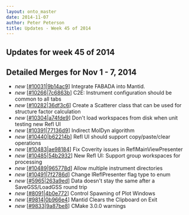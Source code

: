 ```yaml
---
layout: onto_master
date: 2014-11-07
author: Peter Peterson
title: Updates - Week 45 of 2014
---
```

Updates for week 45 of 2014
---------------------------

Detailed Merges for Nov 1 - 7, 2014
-----------------------------------
* *new* \[[#10031](http://trac.mantidproject.org/mantid/ticket/10031)\|[9b14ac9](https://github.com/mantidproject/mantid/commit/9b14ac9c196b070903d76a5a12628bddfa1f9c0a)\] Integrate FABADA into Mantid.
* *new* \[[#10266](http://trac.mantidproject.org/mantid/ticket/10266)\|[7c6863b](https://github.com/mantidproject/mantid/commit/7c6863bf4abd1399a1a2c115fbfeb91846f877ac)\] C2E: Instrument configuration should be common to all tabs
* *new* \[[#10282](http://trac.mantidproject.org/mantid/ticket/10282)\|[36df3c6](https://github.com/mantidproject/mantid/commit/36df3c6621afffdb71e0394d37d7290999145b91)\] Create a Scatterer class that can be used for structure factor calculation
* *new* \[[#10304](http://trac.mantidproject.org/mantid/ticket/10304)\|[a74fde9](https://github.com/mantidproject/mantid/commit/a74fde9af3efc6a89bfa8e036f6c37568551fa06)\] Don't load workspaces from disk when unit testing new Refl UI
* *new* \[[#10391](http://trac.mantidproject.org/mantid/ticket/10391)\|[77136d9](https://github.com/mantidproject/mantid/commit/77136d9497718fc68786d470f178efd5c59876ae)\] Indirect MolDyn algorithm
* *new* \[[#10440](http://trac.mantidproject.org/mantid/ticket/10440)\|[b62214b](https://github.com/mantidproject/mantid/commit/b62214b4761a276b920bd1402adcc38c717eda23)\] Refl UI should support copy/paste/clear operations
* *new* \[[#10483](http://trac.mantidproject.org/mantid/ticket/10483)\|[ae98184](https://github.com/mantidproject/mantid/commit/ae9818437786c7ff4b990421f91772532dc0ca65)\] Fix Coverity issues in ReflMainViewPresenter
* *new* \[[#10485](http://trac.mantidproject.org/mantid/ticket/10485)\|[54b2932](https://github.com/mantidproject/mantid/commit/54b29322a4b39b11de2e5fea18e8b05432cf1411)\] New Refl UI: Support group workspaces for processing
* *new* \[[#10489](http://trac.mantidproject.org/mantid/ticket/10489)\|[965778d](https://github.com/mantidproject/mantid/commit/965778d1306bd81ae933d90d9e7bd65771350cc1)\] Allow multiple instrument directories
* *new* \[[#10491](http://trac.mantidproject.org/mantid/ticket/10491)\|[7f2786d](https://github.com/mantidproject/mantid/commit/7f2786df72d7aba41ec9fef4c92d57f5efc48e87)\] Change IReflPresenter flag type to enum
* *new* \[[#5965](http://trac.mantidproject.org/mantid/ticket/5965)\|[263a9ed](https://github.com/mantidproject/mantid/commit/263a9ed6dee90c836aacfaab0305e561caaee6ab)\] Data doesn't stay the same after a SaveGSS/LoadGSS round trip
* *new* \[[#8091](http://trac.mantidproject.org/mantid/ticket/8091)\|[4b0e772](https://github.com/mantidproject/mantid/commit/4b0e772141f60ca801c0c97c6b0d22fa2b28b8ee)\] Control Spawning of Plot Windows
* *new* \[[#9814](http://trac.mantidproject.org/mantid/ticket/9814)\|[0b966e4](https://github.com/mantidproject/mantid/commit/0b966e4873feb23d7bc00d5953d8936e5684cbc2)\] Mantid Clears the Clipboard on Exit
* *new* \[[#9833](http://trac.mantidproject.org/mantid/ticket/9833)\|[9a87be8](https://github.com/mantidproject/mantid/commit/9a87be8475e37a71562dbd38e798c2522c3b01af)\] CMake 3.0.0 warnings
